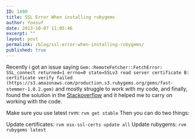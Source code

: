 ```yaml
---
ID: 1490
title: SSL Error When installing rubygems
author: Yoosuf
date: 2013-10-07 11:05:46
excerpt: ""
layout: post
permalink: /blog/ssl-error-when-installing-rubygems/
published: true
---
```


Recently i got an issue saying `Gem::RemoteFetcher::FetchError: SSL_connect returned=1 errno=0 state=SSLv3 read server certificate B: certificate verify failed (https://s3.amazonaws.com/production.s3.rubygems.org/gems/fast-stemmer-1.0.2.gem)` and mostly struggle to work with my code, and finally, found the solution in the [Stackoverflow](http://stackoverflow.com/a/19151697) and it helped me to carry on working with the code.

Make sure you use latest rvm:
`rvm get stable`
Then you can do two things:

Update certificates:
`rvm osx-ssl-certs update all`
Update rubygems:
`rvm rubygems latest`
